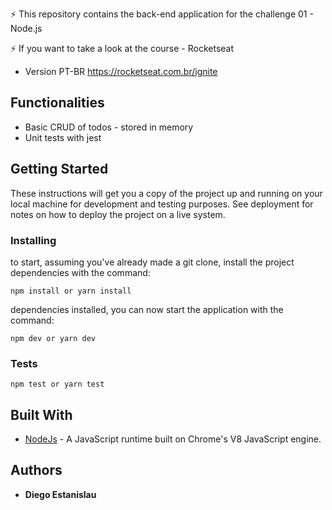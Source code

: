 
⚡ This repository contains the back-end application for the challenge 01 - Node.js

⚡ If you want to take a look at the course - Rocketseat

* Version PT-BR https://rocketseat.com.br/ignite

## Functionalities

* Basic CRUD of todos - stored in memory 
* Unit tests with jest

## Getting Started

These instructions will get you a copy of the project up and running on your local machine for development and testing purposes. See deployment for notes on how to deploy the project on a live system.

### Installing

to start, assuming you've already made a git clone, install the project dependencies with the command:

```
npm install or yarn install

```

dependencies installed, you can now start the application with the command:

```
npm dev or yarn dev

```
### Tests

```
npm test or yarn test

```

## Built With

* [NodeJs](https://nodejs.org/en/) -  A JavaScript runtime built on Chrome's V8 JavaScript engine.

## Authors

* **Diego Estanislau** 
